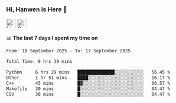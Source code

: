 ### Hi, Hanwen is Here 👋
<p>
	<a href="https://www.linkedin.com/in/liu-hanwen/"><img src="https://img.shields.io/badge/@hanwen-0A66C2?style=flat&logo=LinkedIn&logoColor=white" alt="Linkedin"  height="25px"/></a> 
	<a href="https://scholar.google.com/citations?user=HDF0su0AAAAJ"><img src="https://img.shields.io/badge/scholar-4385FE.svg?&style=plastic&logo=google-scholar&logoColor=white" alt="Google Scholar" height="25px"> </a>
</p>

📊 **The last 7 days I spent my time on** 
<!--START_SECTION:waka-->

```txt
From: 10 September 2025 - To: 17 September 2025

Total Time: 9 hrs 39 mins

Python     6 hrs 29 mins   ██████████████░░░░░░░░░░░   56.45 %
Other      1 hr 51 mins    ████░░░░░░░░░░░░░░░░░░░░░   16.17 %
C++        45 mins         █▓░░░░░░░░░░░░░░░░░░░░░░░   06.57 %
Makefile   30 mins         █░░░░░░░░░░░░░░░░░░░░░░░░   04.47 %
CSV        30 mins         █░░░░░░░░░░░░░░░░░░░░░░░░   04.47 %
```

<!--END_SECTION:waka-->


<!--
**david990917/david990917** is a ✨ _special_ ✨ repository because its `README.md` (this file) appears on your GitHub profile.

Here are some ideas to get you started:

- 🔭 I’m currently working on ...
- 🌱 I’m currently learning ...
- 👯 I’m looking to collaborate on ...
- 🤔 I’m looking for help with ...
- 💬 Ask me about ...
- 📫 How to reach me: ...
- 😄 Pronouns: ...
- ⚡ Fun fact: ...
-->
